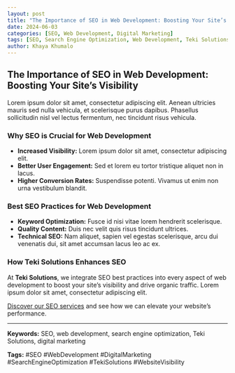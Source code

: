 ```yaml
---
layout: post
title: "The Importance of SEO in Web Development: Boosting Your Site’s Visibility"
date: 2024-06-03
categories: [SEO, Web Development, Digital Marketing]
tags: [SEO, Search Engine Optimization, Web Development, Teki Solutions, Digital Marketing]
author: Khaya Khumalo
---
```


## The Importance of SEO in Web Development: Boosting Your Site’s Visibility

Lorem ipsum dolor sit amet, consectetur adipiscing elit. Aenean ultricies mauris sed nulla vehicula, et scelerisque purus dapibus. Phasellus sollicitudin nisl vel lectus fermentum, nec tincidunt risus vehicula.

### Why SEO is Crucial for Web Development

- **Increased Visibility:** Lorem ipsum dolor sit amet, consectetur adipiscing elit.
- **Better User Engagement:** Sed et lorem eu tortor tristique aliquet non in lacus.
- **Higher Conversion Rates:** Suspendisse potenti. Vivamus ut enim non urna vestibulum blandit.

### Best SEO Practices for Web Development

- **Keyword Optimization:** Fusce id nisi vitae lorem hendrerit scelerisque.
- **Quality Content:** Duis nec velit quis risus tincidunt ultrices.
- **Technical SEO:** Nam aliquet, sapien vel egestas scelerisque, arcu dui venenatis dui, sit amet accumsan lacus leo ac ex.

### How Teki Solutions Enhances SEO

At **Teki Solutions**, we integrate SEO best practices into every aspect of web development to boost your site’s visibility and drive organic traffic. Lorem ipsum dolor sit amet, consectetur adipiscing elit.

[Discover our SEO services](https://tekisolves.github.io/tekisolves) and see how we can elevate your website’s performance.

---

**Keywords:** SEO, web development, search engine optimization, Teki Solutions, digital marketing

**Tags:** #SEO #WebDevelopment #DigitalMarketing #SearchEngineOptimization #TekiSolutions #WebsiteVisibility